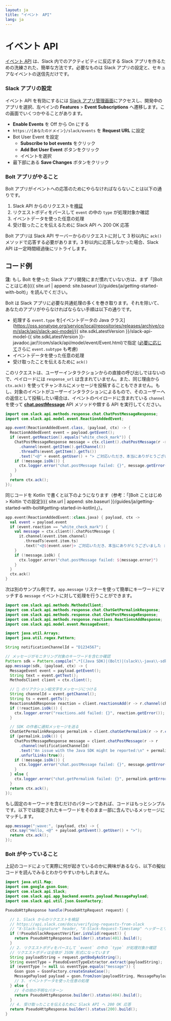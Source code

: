 ```yaml
---
layout: ja
title: "イベント　API"
lang: ja
---
```


# イベント API

[イベント API](https://api.slack.com/events-api) は、Slack 内でのアクティビティに反応する Slack アプリを作るための洗練された、簡単な方法です。必要なものは Slack アプリの設定と、セキュアなイベントの送信先だけです。

### Slack アプリの設定

イベント API を有効にするには [Slack アプリ管理画面](http://api.slack.com/apps)にアクセスし、開発中のアプリを選択、左ペインの **Features** > **Event Subscriptions** へ遷移します。この画面でいくつかやることがあります。

* **Enable Events** を Off から On にする
* `https://{あなたのドメイン}/slack/events` を **Request URL** に設定
* Bot User Event を設定
  * **Subscribe to bot events** をクリック
  * **Add Bot User Event** ボタンをクリック
  * イベントを選択
* 最下部にある **Save Changes** ボタンをクリック


### Bolt アプリがやること

Bolt アプリがイベントへの応答のためにやらなければならないことは以下の通りです。

1. Slack API からのリクエストを[検証](https://api.slack.com/docs/verifying-requests-from-slack)
1. リクエストボディをパースして `event` の中の `type` が処理対象か確認
1. イベントデータを使った任意の処理
1. 受け取ったことを伝えるために Slack API へ 200 OK 応答

Bolt アプリは Slack API サーバーからのリクエストに対して 3 秒以内に `ack()` メソッドで応答する必要があります。3 秒以内に応答しなかった場合、Slack API は一定時間経過後にリトライします。

## コード例

**注**: もし Bolt を使った Slack アプリ開発にまだ慣れていない方は、まず「[Bolt ことはじめ]({{ site.url | append: site.baseurl }}/guides/ja/getting-started-with-bolt)」を読んでください。

Bolt は Slack アプリに必要な共通処理の多くを巻き取ります。それを除いて、あなたのアプリがやらなければならない手順は以下の通りです。

* 処理する `event.type` を[イベントデータの Java クラス](https://oss.sonatype.org/service/local/repositories/releases/archive/com/slack/api/slack-api-model/{{ site.sdkLatestVersion }}/slack-api-model-{{ site.sdkLatestVersion }}-javadoc.jar/!/com/slack/api/model/event/Event.html)で指定 ([必要に応じて](https://api.slack.com/events/message#message_subtypes)さらに `event.subtype` も考慮)
* イベントデータを使った任意の処理
* 受け取ったことを伝えるために `ack()`

このリクエストは、ユーザーインタラクションからの直接の呼び出しではないので、ペイロードには `response_url` は含まれていません。また、同じ理由から `ctx.ack()` を使ってチャンネルにメッセージを投稿することもできません。もし、対象のイベントがユーザーインタラクションによるもので、そのユーザーへの返信として投稿したい場合は、イベントのペイロードに含まれている `channel` を使って [**chat.postMessage**](https://api.slack.com/methods/chat.postMessage) API メソッドや類する API を実行してください。

```java
import com.slack.api.methods.response.chat.ChatPostMessageResponse;
import com.slack.api.model.event.ReactionAddedEvent;

app.event(ReactionAddedEvent.class, (payload, ctx) -> {
  ReactionAddedEvent event = payload.getEvent();
  if (event.getReaction().equals("white_check_mark")) {
    ChatPostMessageResponse message = ctx.client().chatPostMessage(r -> r
      .channel(event.getItem().getChannel())
      .threadTs(event.getItem().getTs())
      .text("<@" + event.getUser() + "> ご対応いただき、本当にありがとうございました :two_hearts:"));
    if (!message.isOk()) {
      ctx.logger.error("chat.postMessage failed: {}", message.getError());
    }
  }
  return ctx.ack();
});
```

同じコードを Kotlin で書くと以下のようになります（参考：「[Bolt ことはじめ > Koltin での設定]({{ site.url | append: site.baseurl }}/guides/ja/getting-started-with-bolt#getting-started-in-kotlin)」）。

```kotlin
app.event(ReactionAddedEvent::class.java) { payload, ctx ->
  val event = payload.event
  if (event.reaction == "white_check_mark") {
    val message = ctx.client().chatPostMessage {
      it.channel(event.item.channel)
        .threadTs(event.item.ts)
        .text("<@${event.user}> ご対応いただき、本当にありがとうございました :two_hearts:")
    }
    if (!message.isOk) {
      ctx.logger.error("chat.postMessage failed: ${message.error}")
    }
  }
  ctx.ack()
}
```

次は別のサンプル例です。`app.message` リスナーを使って簡単にキーワードにマッチする `message` イベントに対して処理を行うことができます。

```java
import com.slack.api.methods.MethodsClient;
import com.slack.api.methods.response.chat.ChatGetPermalinkResponse;
import com.slack.api.methods.response.chat.ChatPostMessageResponse;
import com.slack.api.methods.response.reactions.ReactionsAddResponse;
import com.slack.api.model.event.MessageEvent;

import java.util.Arrays;
import java.util.regex.Pattern;

String notificationChannelId = "D1234567";

// メッセージがモニタリング対象のキーワードを含むか確認
Pattern sdk = Pattern.compile(".*[(Java SDK)|(Bolt)|(slack\\-java\\-sdk)].*", Pattern.CASE_INSENSITIVE);
app.message(sdk, (payload, ctx) -> {
  MessageEvent event = payload.getEvent();
  String text = event.getText();
  MethodsClient client = ctx.client();

  // 👀 のリアクション絵文字をメッセージにつける
  String channelId = event.getChannel();
  String ts = event.getTs();
  ReactionsAddResponse reaction = client.reactionsAdd(r -> r.channel(channelId).timestamp(ts).name("eyes"));
  if (!reaction.isOk()) {
    ctx.logger.error("reactions.add failed: {}", reaction.getError());
  }

  // SDK の作者に通知メッセージを送る
  ChatGetPermalinkResponse permalink = client.chatGetPermalink(r -> r.channel(channelId).messageTs(ts));
  if (permalink.isOk()) {
    ChatPostMessageResponse message = client.chatPostMessage(r -> r
      .channel(notificationChannelId)
      .text("An issue with the Java SDK might be reported:\n" + permalink.getPermalink())
      .unfurlLinks(true));
    if (!message.isOk()) {
      ctx.logger.error("chat.postMessage failed: {}", message.getError());
    }
  } else {
    ctx.logger.error("chat.getPermalink failed: {}", permalink.getError());
  }
  return ctx.ack();
});
```

もし固定のキーワードを含むだけのパターンであれば、コードはもっとシンプルです。以下では指定されたキーワードをそのまま一部に含んでいるメッセージにマッチします。

```java
app.message(":wave:", (payload, ctx) -> {
  ctx.say("Hello, <@" + payload.getEvent().getUser() + ">");
  return ctx.ack();
});
```

### Bolt がやっていること

上記のコードによって実際に何が起きているのかに興味があるなら、以下の擬似コードを読んでみるとわかりやすいかもしれません。

```java
import java.util.Map;
import com.google.gson.Gson;
import com.slack.api.Slack;
import com.slack.api.app_backend.events.payload.MessagePayload;
import com.slack.api.util.json.GsonFactory;

PseudoHttpResponse handle(PseudoHttpRequest request) {

  // 1. Slack からのリクエストを検証
  // https://api.slack.com/docs/verifying-requests-from-slack
  // "X-Slack-Signature" header, "X-Slack-Request-Timestamp" ヘッダーとリクエストボディを検証
  if (!PseudoSlackRequestVerifier.isValid(request)) {
    return PseudoHttpResponse.builder().status(401).build();
  }
  // 2. リクエストボディをパースして `event` の中の `type` が処理対象か確認
  // リクエストボディは全体が JSON 形式になっています
  String payloadString = request.getBodyAsString();
  String eventType = PseudoEventTypeExtractor.extract(payloadString);
  if (eventType != null && eventType.equals("message")) {
    Gson gson = GsonFactory.createSnakeCase();
    MessagePayload payload = gson.fromJson(payloadString, MessagePayload.class);
    // 3. イベントデータを使った任意の処理
  } else {
    // その他の不明なパターン
    return PseudoHttpResponse.builder().status(404).build();
  }
  // 4. 受け取ったことを伝えるために Slack API へ 200 OK 応答
  return PseudoHttpResponse.builder().status(200).build();
}
```
